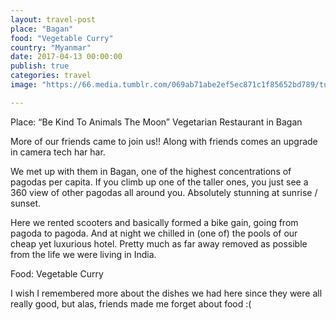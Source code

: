 ```yaml
---
layout: travel-post
place: "Bagan"
food: "Vegetable Curry"
country: "Myanmar"
date: 2017-04-13 00:00:00
publish: true
categories: travel
image: "https://66.media.tumblr.com/069ab71abe2ef5ec871c1f85652bd789/tumblr_p0zmkdTq8G1wkhtd7o1_1280.jpg"

---
```


Place: “Be Kind To Animals The Moon” Vegetarian Restaurant in Bagan

More of our friends came to join us!! Along with friends comes an upgrade in camera tech har har.

We met up with them in Bagan, one of the highest concentrations of pagodas per capita. If you climb up one of the taller ones, you just see a 360 view of other pagodas all around you. Absolutely stunning at sunrise / sunset.

Here we rented scooters and basically formed a bike gain, going from pagoda to pagoda. And at night we chilled in (one of) the pools of our cheap yet luxurious hotel. Pretty much as far away removed as possible from the life we were living in India.

Food: Vegetable Curry

I wish I remembered more about the dishes we had here since they were all really good, but alas, friends made me forget about food :(